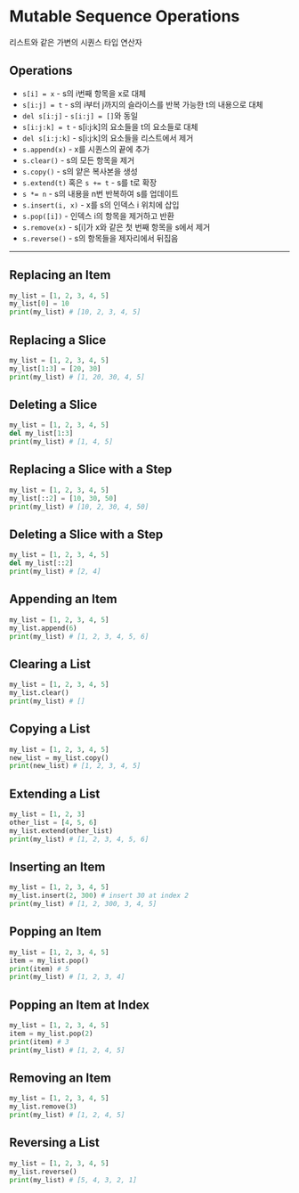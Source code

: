 # Mutable Sequence Operations

리스트와 같은 가변의 시퀀스 타입 연산자

## Operations

- `s[i] = x` - s의 i번째 항목을 x로 대체
- `s[i:j] = t` - s의 i부터 j까지의 슬라이스를 반복 가능한 t의 내용으로 대체
- `del s[i:j]` - `s[i:j] = []`와 동일
- `s[i:j:k] = t` - s[i:j:k]의 요소들을 t의 요소들로 대체
- `del s[i:j:k]` - s[i:j:k]의 요소들을 리스트에서 제거
- `s.append(x)` - x를 시퀀스의 끝에 추가
- `s.clear()` -  s의 모든 항목을 제거
- `s.copy()` - s의 얕은 복사본을 생성
- `s.extend(t)` 혹은 `s += t` - s를 t로 확장
- `s *= n` - s의 내용을 n번 반복하여 s를 업데이트
- `s.insert(i, x)` - x를 s의 인덱스 i 위치에 삽입
- `s.pop([i])` - 인덱스 i의 항목을 제거하고 반환
- `s.remove(x)` - s[i]가 x와 같은 첫 번째 항목을 s에서 제거
- `s.reverse()` - s의 항목들을 제자리에서 뒤집음

---

## Replacing an Item

```python
my_list = [1, 2, 3, 4, 5]
my_list[0] = 10
print(my_list) # [10, 2, 3, 4, 5]
```

## Replacing a Slice

```python
my_list = [1, 2, 3, 4, 5]
my_list[1:3] = [20, 30]
print(my_list) # [1, 20, 30, 4, 5]
```

## Deleting a Slice

```python
my_list = [1, 2, 3, 4, 5]
del my_list[1:3]
print(my_list) # [1, 4, 5]
```

## Replacing a Slice with a Step

```python
my_list = [1, 2, 3, 4, 5]
my_list[::2] = [10, 30, 50]
print(my_list) # [10, 2, 30, 4, 50]
```

## Deleting a Slice with a Step

```python
my_list = [1, 2, 3, 4, 5]
del my_list[::2]
print(my_list) # [2, 4]
```

## Appending an Item

```python
my_list = [1, 2, 3, 4, 5]
my_list.append(6)
print(my_list) # [1, 2, 3, 4, 5, 6]
```

## Clearing a List

```python
my_list = [1, 2, 3, 4, 5]
my_list.clear()
print(my_list) # []
```

## Copying a List

```python
my_list = [1, 2, 3, 4, 5]
new_list = my_list.copy()
print(new_list) # [1, 2, 3, 4, 5]
```

## Extending a List

```python
my_list = [1, 2, 3]
other_list = [4, 5, 6]
my_list.extend(other_list)
print(my_list) # [1, 2, 3, 4, 5, 6]
```

## Inserting an Item

```python
my_list = [1, 2, 3, 4, 5]
my_list.insert(2, 300) # insert 30 at index 2
print(my_list) # [1, 2, 300, 3, 4, 5]
```

## Popping an Item

```python
my_list = [1, 2, 3, 4, 5]
item = my_list.pop()
print(item) # 5
print(my_list) # [1, 2, 3, 4]
```

## Popping an Item at Index

```python
my_list = [1, 2, 3, 4, 5]
item = my_list.pop(2)
print(item) # 3
print(my_list) # [1, 2, 4, 5]
```

## Removing an Item

```python
my_list = [1, 2, 3, 4, 5]
my_list.remove(3)
print(my_list) # [1, 2, 4, 5]
```

## Reversing a List

```python
my_list = [1, 2, 3, 4, 5]
my_list.reverse()
print(my_list) # [5, 4, 3, 2, 1]
```
